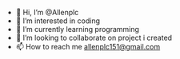 - 👋 Hi, I’m @Allenplc
- 👀 I’m interested in coding
- 🌱 I’m currently learning programming
- 💞️ I’m looking to collaborate on project i created
- 📫 How to reach me allenplc151@gmail.com

<!---
Allenplc/Allenplc is a ✨ special ✨ repository because its `README.md` (this file) appears on your GitHub profile.
You can click the Preview link to take a look at your changes.
--->

